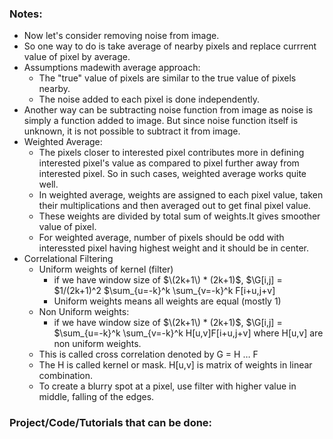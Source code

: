 ### Notes:
- Now let's consider removing noise from image.
- So one way to do is take average of nearby pixels and replace currrent value of pixel by average.
- Assumptions madewith average approach:
	- The "true" value of pixels are similar to the true value of pixels nearby.
	- The noise added to each pixel is done independently.
- Another way can be subtracting noise function from image as noise is simply a function added to image. But since noise function itself is unknown, it is not possible to subtract it from image.
- Weighted Average:
	- The pixels closer to interested pixel contributes more in defining interested pixel's value as compared to pixel further away from interested pixel. So in such cases, weighted average works quite well.
	- In weighted average, weights are assigned to each pixel value, taken their multiplications and then averaged out to get final pixel value.
	- These weights are divided by total sum of weights.It gives smoother value of pixel.
	- For weighted average, number of pixels should be odd with interessted pixel having highest weight and it should be in center.
- Correlational Filtering
	- Uniform weights of kernel (filter)
		- if we have window size of $\(2k+1\) * (2k+1)$, 
		$\G[i,j] = $1/(2k+1)^2 $\sum_{u=-k}^k \sum_{v=-k}^k F[i+u,j+v]
		- Uniform weights means all weights are equal (mostly 1)
	- Non Uniform weights:
		- if we have window size of $\(2k+1\) * (2k+1)$, 
		$\G[i,j] = $\sum_{u=-k}^k \sum_{v=-k}^k  H[u,v]F[i+u,j+v]
		where H[u,v] are non uniform weights.
	- This is called cross correlation denoted by G = H $\dots$ F
	- The H is called kernel or mask. H[u,v] is matrix of weights in linear combination.
	- To create a blurry spot at a pixel, use filter with higher value in middle, falling of the edges.
	

### Project/Code/Tutorials that can be done:
